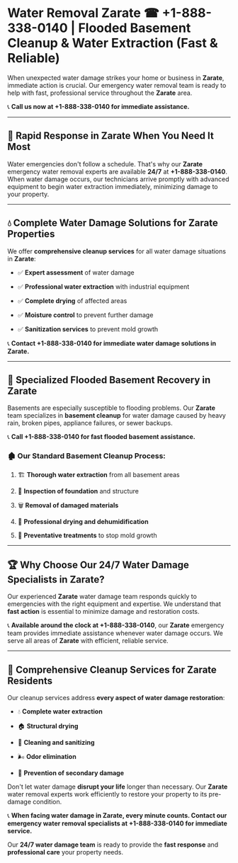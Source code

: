 # Water Removal Zarate ☎ +1-888-338-0140 | Flooded Basement Cleanup & Water Extraction (Fast & Reliable)

When unexpected water damage strikes your home or business in **Zarate**, immediate action is crucial. Our emergency water removal team is ready to help with fast, professional service throughout the **Zarate** area. 

📞 **Call us now at +1-888-338-0140 for immediate assistance.**
---
## 🚀 Rapid Response in Zarate When You Need It Most
Water emergencies don't follow a schedule. That's why our **Zarate** emergency water removal experts are available **24/7** at **+1-888-338-0140**. When water damage occurs, our technicians arrive promptly with advanced equipment to begin water extraction immediately, minimizing damage to your property.
---
## 💧 Complete Water Damage Solutions for Zarate Properties
We offer **comprehensive cleanup services** for all water damage situations in **Zarate**:
- ✅ **Expert assessment** of water damage  
- ✅ **Professional water extraction** with industrial equipment  
- ✅ **Complete drying** of affected areas  
- ✅ **Moisture control** to prevent further damage  
- ✅ **Sanitization services** to prevent mold growth  
📞 **Contact +1-888-338-0140 for immediate water damage solutions in Zarate.**
---
## 🌊 Specialized Flooded Basement Recovery in Zarate
Basements are especially susceptible to flooding problems. Our **Zarate** team specializes in **basement cleanup** for water damage caused by heavy rain, broken pipes, appliance failures, or sewer backups. 
📞 **Call +1-888-338-0140 for fast flooded basement assistance.**
### 🏚️ Our Standard Basement Cleanup Process:
1. 🏗️ **Thorough water extraction** from all basement areas  
2. 🔎 **Inspection of foundation** and structure  
3. 🗑️ **Removal of damaged materials**  
4. 💨 **Professional drying and dehumidification**  
5. 🚫 **Preventative treatments** to stop mold growth  
---
## 🏆 Why Choose Our 24/7 Water Damage Specialists in Zarate?
Our experienced **Zarate** water damage team responds quickly to emergencies with the right equipment and expertise. We understand that **fast action** is essential to minimize damage and restoration costs.
📞 **Available around the clock at +1-888-338-0140**, our **Zarate** emergency team provides immediate assistance whenever water damage occurs. We serve all areas of **Zarate** with efficient, reliable service.
---
## 🧹 Comprehensive Cleanup Services for Zarate Residents
Our cleanup services address **every aspect of water damage restoration**:
- 💧 **Complete water extraction**  
- 🏠 **Structural drying**  
- 🧼 **Cleaning and sanitizing**  
- 🌬️ **Odor elimination**  
- 🚫 **Prevention of secondary damage**  
Don't let water damage **disrupt your life** longer than necessary. Our **Zarate** water removal experts work efficiently to restore your property to its pre-damage condition.
📞 **When facing water damage in Zarate, every minute counts. Contact our emergency water removal specialists at +1-888-338-0140 for immediate service.**
Our **24/7 water damage team** is ready to provide the **fast response** and **professional care** your property needs.
